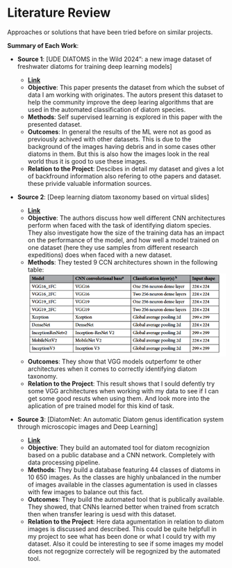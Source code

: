 # Literature Review
Approaches or solutions that have been tried before on similar projects.

**Summary of Each Work**:

- **Source 1**: [UDE DIATOMS in the Wild 2024”: a new image dataset of freshwater diatoms for training deep learning models]

  - **[Link](https://academic.oup.com/gigascience/article/doi/10.1093/gigascience/giae087/7912108?login=false)**
  - **Objective**: This paper presents the dataset from which the subset of data I am working with originates. The autors present this dataset to help the community improve the deep learing algorithms that are used in the automated classification of diatom species.
  - **Methods**: Self supervised learning is explored in this paper with the presented dataset.
  - **Outcomes**: In general the results of the ML were not as good as previously achived with other datasets. This is due to the background of the images having debris and in some cases other diatoms in them. But this is also how the images look in the real world thus it is good to use these images.
  - **Relation to the Project**: Descibes in detail my dataset and gives a lot of backfround information also refering to othe papers and dataset. these privide valuable information sources.

- **Source 2**: [Deep learning diatom taxonomy based on virtual slides]

  - **[Link](https://www.nature.com/articles/s41598-020-71165-w)**
  - **Objective**: The authors discuss how well different CNN architectures perform when faced with the task of identifying diatom species. They also investigate how the size of the training data has an impact on the performance of the model, and how well a model trained on one dataset (here they use samples from different research expeditions) does when faced with a new dataset.
  - **Methods**: They tested 9 CCN architectures shown in the following table:
   ![table of the used cnn architectures](image.png)
  - **Outcomes**: They show that VGG models outperfomr te other architectures when it comes to correctly identifying diatom taxonomy.
  - **Relation to the Project**: This result shows that I sould defently try some VGG architectures when working with my data to see if I can get some good resuts when using them. And look more into the aplication of pre trained model for this kind of task.

- **Source 3**: [DiatomNet: An automatic Diatom genus identification system through microscopic images and Deep Learning]

  - **[Link](https://www.biorxiv.org/content/10.1101/2025.02.10.635050v1.full)**
  - **Objective**: They build an automated tool for diatom recognizion based on a public database and a CNN network. Completely with data processing pipeline.
  - **Methods**: They build a database featuring 44 classes of diatoms in 10 650 images. As the classes are highly unbalanced in the number of images available in the classes agumentation is used in classes with few images to balance out this fact.
  - **Outcomes**: They build the automated tool that is publically available. They showed, that CNNs learned better when trained from scratch then when transfer learing is uesd with this dataset.
  - **Relation to the Project**: Here data agumentation in relation to diatom images is discussed and described. This could be quite helpfull in my project to see what has been done or what I could try with my dataset. Also it could be interesting to see if some images my model does not regognize correctely will be regognized by the automated tool.
